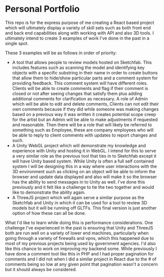 # Personal Portfolio

This repo is for the express purpose of me creating a React based project which will ultimately display a variety of skill sets such as both front end and back end capabilities along with working with API and also 3D tools. I ultimately intend to create 3 examples of work I've done in the past in a single spot.

These 3 examples will be as follows in order of priority:
- A tool that allows people to review models hosted on Sketchfab. This includes features such as scanning the model and identifying key objects with a specific substring in their name in order to create buttons that allow them to hide/show particular parts and a comment system for providing feedback. This comment system will have different roles. Clients will be able to create comments and flag if their comment is closed or not after seeing changes that satisfy them plus adding additional comments for clarification as necessary. A role of Admin which will be able to edit and delete comments, Clients can not edit their own comments because if they did while someone was making changes based on a previous way it was written it creates potential scope creep for the artist but an Admin will be able to make adjustments if requested and reasonable. Then there will be a role that will likely be referred to something such as Employee, these are company employees who will be able to reply to client comments with updates to report changes and such.
- A Unity WebGL project which will demonstrate my knowledge and experience with Unity and hosting it in WebGL. I intend for this to serve a very similar role as the previous tool that ties in to Sketchfab except it will have Unity based system. While Unity is often a full self contained system I will be designing this in a way where user interactions with the 3D environment such as clicking on an object will be able to inform the browser and update data displayed and also will make it so the browser has the ability to send messages in to Unity as well. I've done this previously and it felt like a challenge to tie the two together and would like to demonstrate the ability again.
- A ThreeJS project which will again serve a similar purpose as the Sketchfab and Unity in which it can be used for a tool to review 3D models but it will be running off GLTFs. This final version is just another option of how these can all be done.

What I'd like to learn while doing this is performance considerations. One challenge I've experienced in the past is ensuring that Unity and ThreeJS both are run well on a variety of lower end machines, particularly when going through a variety of firewalls and vpns, which this happened due to most of my previous projects being used by government agencies. I'd also like this chance to work on improving my backend some. While previously I have done a comment tool like this in PHP and I had proper pagination for comments and I did not when I did a similar project in React due to the # of comments being so low at any given point that pagination wasn't a concern but it should always be considered.
